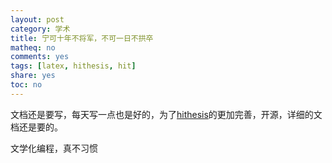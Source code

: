 ```yaml
---
layout: post
category: 学术
title: 宁可十年不将军，不可一日不拱卒
matheq: no
comments: yes
tags: [latex, hithesis, hit]
share: yes
toc: no
---
```


文档还是要写，每天写一点也是好的，为了[hithesis](https://github.com/dustincys/hithesis "hithesis")的更加完善，开源，详细的文档还是要的。

文学化编程，真不习惯
